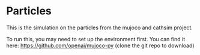 # Particles
This is the simulation on the particles from the mujoco and cathsim project.

To run this, you may need to set up the environment first.
You can find it here: https://github.com/openai/mujoco-py  (clone the git repo to download)
